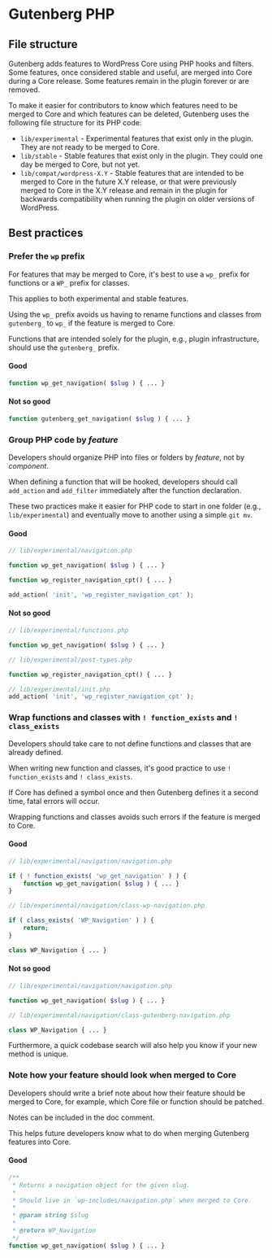 # Gutenberg PHP

## File structure

Gutenberg adds features to WordPress Core using PHP hooks and filters. Some
features, once considered stable and useful, are merged into Core during a Core
release. Some features remain in the plugin forever or are removed.

To make it easier for contributors to know which features need to be merged to
Core and which features can be deleted, Gutenberg uses the following file
structure for its PHP code:

- `lib/experimental` - Experimental features that exist only in the plugin. They
  are not ready to be merged to Core.
- `lib/stable` - Stable features that exist only in the plugin. They could one
  day be merged to Core, but not yet.
- `lib/compat/wordpress-X.Y` - Stable features that are intended to be merged to
  Core in the future X.Y release, or that were previously merged to Core in the
  X.Y release and remain in the plugin for backwards compatibility when running
  the plugin on older versions of WordPress.

## Best practices

### Prefer the `wp` prefix

For features that may be merged to Core, it's best to use a `wp_` prefix for functions or a `WP_` prefix for classes. 

This applies to both experimental and stable features.

Using the `wp_` prefix avoids us having to rename functions and classes from `gutenberg_` to `wp_` if the feature is merged to Core.

Functions that are intended solely for the plugin, e.g., plugin infrastructure, should use the `gutenberg_` prefix.

#### Good

```php
function wp_get_navigation( $slug ) { ... }
```

#### Not so good

```php
function gutenberg_get_navigation( $slug ) { ... }
```

### Group PHP code by _feature_

Developers should organize PHP into files or folders by _feature_, not by _component_.

When defining a function that will be hooked, developers should call `add_action` and `add_filter` immediately after the function declaration.

These two practices make it easier for PHP code to start in one folder (e.g., `lib/experimental`) and eventually move to another using a simple `git mv`.

#### Good

```php
// lib/experimental/navigation.php

function wp_get_navigation( $slug ) { ... }

function wp_register_navigation_cpt() { ... }

add_action( 'init', 'wp_register_navigation_cpt' );
```

#### Not so good

```php
// lib/experimental/functions.php

function wp_get_navigation( $slug ) { ... }

// lib/experimental/post-types.php

function wp_register_navigation_cpt() { ... }

// lib/experimental/init.php
add_action( 'init', 'wp_register_navigation_cpt' );
```

### Wrap functions and classes with `! function_exists` and `! class_exists`

Developers should take care to not define functions and classes that are already defined.

When writing new function and classes, it's good practice to use `! function_exists` and `! class_exists`.

If Core has defined a symbol once and then Gutenberg defines it a second time, fatal errors will occur.

Wrapping functions and classes avoids such errors if the feature is merged to Core. 

#### Good

```php
// lib/experimental/navigation/navigation.php

if ( ! function_exists( 'wp_get_navigation' ) ) {
	function wp_get_navigation( $slug ) { ... }
}

// lib/experimental/navigation/class-wp-navigation.php

if ( class_exists( 'WP_Navigation' ) ) {
	return;
}

class WP_Navigation { ... }
```

#### Not so good

```php
// lib/experimental/navigation/navigation.php

function wp_get_navigation( $slug ) { ... }

// lib/experimental/navigation/class-gutenberg-navigation.php

class WP_Navigation { ... }
```

Furthermore, a quick codebase search will also help you know if your new method is unique.

### Note how your feature should look when merged to Core

Developers should write a brief note about how their feature should be merged to Core, for example, which Core file or function should be patched. 

Notes can be included in the doc comment.

This helps future developers know what to do when merging Gutenberg features into Core.

#### Good

```php
/**
 * Returns a navigation object for the given slug.
 * 
 * Should live in `wp-includes/navigation.php` when merged to Core.
 *
 * @param string $slug
 *
 * @return WP_Navigation
 */
function wp_get_navigation( $slug ) { ... }
```
